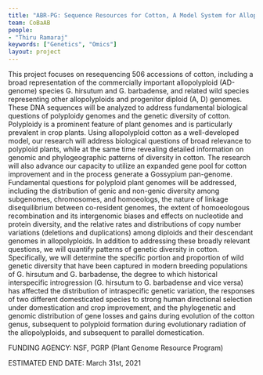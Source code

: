 ```yaml
---
title: "ABR-PG: Sequence Resources for Cotton, A Model System for Allopolyploid Crops."
team: CoBaAB
people: 
- "Thiru Ramaraj"
keywords: ["Genetics", "Omics"]
layout: project
---
```


This project focuses on resequencing 506 accessions of cotton, including a broad representation of the commercially important allopolyploid (AD-genome) species G. hirsutum and G. barbadense, and related wild species representing other allopolyploids and progenitor diploid (A, D) genomes. These DNA sequences will be analyzed to address fundamental biological questions of polyploidy genomes and the genetic diversity of cotton. Polyploidy is a prominent feature of plant genomes and is particularly prevalent in crop plants. Using allopolyploid cotton as a well-developed model, our research will address biological questions of broad relevance to polyploid plants, while at the same time revealing detailed information on genomic and phylogeographic patterns of diversity in cotton. The research will also advance our capacity to utilize an expanded gene pool for cotton improvement and in the process generate a Gossypium pan-genome.  Fundamental questions for polyploid plant genomes will be addressed, including the distribution of genic and non-genic diversity among subgenomes, chromosomes, and homoeologs, the nature of linkage disequilibrium between co-resident genomes, the extent of homoeologous recombination and its intergenomic biases and effects on nucleotide and protein diversity, and the relative rates and distributions of copy number variations (deletions and duplications) among diploids and their descendant genomes in allopolyploids.  In addition to addressing these broadly relevant questions, we will quantify patterns of genetic diversity in cotton. Specifically, we will determine the specific portion and proportion of wild genetic diversity that have been captured in modern breeding populations of G. hirsutum and G. barbadense, the degree to which historical interspecific introgression (G. hirsutum to G. barbadense and vice versa) has affected the distribution of intraspecific genetic variation, the responses of two different domesticated species to strong human directional selection under domestication and crop improvement, and the phylogenetic and genomic distribution of gene losses and gains during evolution of the cotton genus, subsequent to polyploid formation during evolutionary radiation of the allopolyploids, and subsequent to parallel domestication.

FUNDING AGENCY: NSF, PGRP (Plant Genome Resource Program)

ESTIMATED END DATE: March 31st, 2021